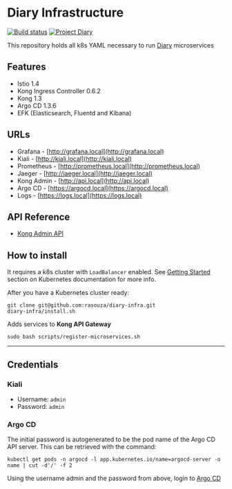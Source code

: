 # Diary Infrastructure
[![Build status](https://img.shields.io/buildkite/95c23aa7e478c2a528674bb1c9fa0122dd128b296906478e25?label=deploy&logo=kubernetes&logoColor=white&style=flat-square)](https://buildkite.com/rasouza/diary-users)
[![Project Diary](https://img.shields.io/badge/project-diary-blue?style=flat-square&logo=git)](https://github.com/users/rasouza/projects/2)

This repository holds all k8s YAML necessary to run [Diary](https://github.com/users/rasouza/projects/2) microservices

## Features
- Istio 1.4
- Kong Ingress Controller 0.6.2
- Kong 1.3
- Argo CD 1.3.6
- EFK (Elasticsearch, Fluentd and Kibana)

## URLs
- Grafana - [http://grafana.local](http://grafana.local)
- Kiali - [http://kiali.local](http://kiali.local)
- Prometheus - [http://prometheus.local](http://prometheus.local)
- Jaeger - [http://jaeger.local](http://jaeger.local)
- Kong Admin - [http://api.local](http://api.local)
- Argo CD - [https://argocd.local](https://argocd.local)
- Logs - [https://logs.local](https://logs.local)

## API Reference

- [Kong Admin API](https://docs.konghq.com/0.13.x/)

## How to install
It requires a k8s cluster with `LoadBalancer` enabled. See [Getting Started](https://kubernetes.io/docs/setup/) section on Kubernetes documentation for more info.

After you have a Kubernetes cluster ready:
```
git clone git@github.com:rasouza/diary-infra.git
diary-infra/install.sh
```

Adds services to **Kong API Gateway**
```
sudo bash scripts/register-microservices.sh
```

---

## Credentials

### Kiali
- Username: `admin`
- Password: `admin`

### Argo CD
The initial password is autogenerated to be the pod name of the Argo CD API server. This can be retrieved with the command:

```
kubectl get pods -n argocd -l app.kubernetes.io/name=argocd-server -o name | cut -d'/' -f 2
``` 

Using the username admin and the password from above, login to [Argo CD](https://argocd.local)
